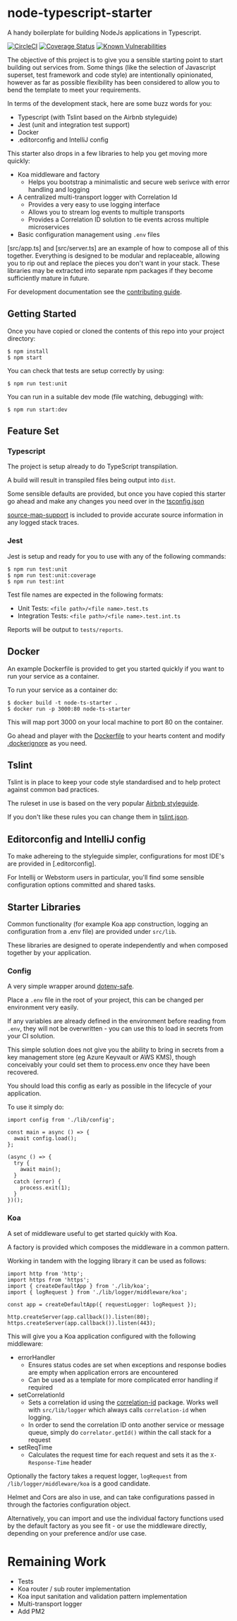 # node-typescript-starter
A handy boilerplate for building NodeJs applications in Typescript.

[![CircleCI](https://circleci.com/gh/jjmschofield/node-typescript-starter/tree/master.svg?style=svg)](https://circleci.com/gh/jjmschofield/node-typescript-starter/tree/master)
[![Coverage Status](https://coveralls.io/repos/github/jjmschofield/node-typescript-starter/badge.svg?branch=master)](https://coveralls.io/github/jjmschofield/node-typescript-starter?branch=master)
[![Known Vulnerabilities](https://snyk.io/test/github/jjmschofield/node-typescript-starter/badge.svg?targetFile=package.json)](https://snyk.io/test/github/jjmschofield/node-typescript-starter?targetFile=package.json) 



The objective of this project is to give you a sensible starting point to start building out services from. 
Some things (like the selection of Javascript superset, test framework and code style) are intentionally opinionated, however as far as possible flexibility has been considered
to allow you to bend the template to meet your requirements.

In terms of the development stack, here are some buzz words for you:
* Typescript (with Tslint based on the Airbnb styleguide)
* Jest (unit and integration test support)
* Docker
* .editorconfig and IntelliJ config

This starter also drops in a few libraries to help you get moving more quickly:
* Koa middleware and factory 
  * Helps you bootstrap a minimalistic and secure web serivce with error handling and logging
* A centralized multi-transport logger with Correlation Id
  * Provides a very easy to use logging interface
  * Allows you to stream log events to multiple transports
  * Provides a Correlation ID solution to tie events across multiple microservices 
* Basic configuration management using `.env` files  

[src/app.ts] and [src/server.ts] are an example of how to compose all of this together. 
Everything is designed to be modular and replaceable, allowing you to rip out and replace the pieces you don't want in your stack. 
These libraries may be extracted into separate npm packages if they become sufficiently mature in future.

For development documentation see the [contributing guide](CONTRIBUTING.md). 

## Getting Started
Once you have copied or cloned the contents of this repo into your project directory:

```
$ npm install
$ npm start
```

You can check that tests are setup correctly by using:
```
$ npm run test:unit
```

You can run in a suitable dev mode (file watching, debugging) with:
```
$ npm run start:dev
```

## Feature Set
### Typescript
The project is setup already to do TypeScript transpilation. 

A build will result in transpiled files being output into `dist`.

Some sensible defaults are provided, but once you have copied this starter go ahead and make any changes you need over in the [tsconfig.json]()

[source-map-support](https://www.npmjs.com/package/source-map-support) is included to provide accurate source information in any logged stack traces.

### Jest
Jest is setup and ready for you to use with any of the following commands:
```
$ npm run test:unit
$ npm run test:unit:coverage
$ npm run test:int
```
Test file names are expected in the following formats:
* Unit Tests: `<file path>/<file name>.test.ts`
* Integration Tests: `<file path>/<file name>.test.int.ts`

Reports will be output to `tests/reports`.

## Docker
An example Dockerfile is provided to get you started quickly if you want to run your service as a container.

To run your service as a container do:
```
$ docker build -t node-ts-starter .
$ docker run -p 3000:80 node-ts-starter
```

This will map port 3000 on your local machine to port 80 on the container.

Go ahead and player with the [Dockerfile]() to your hearts content and modify [.dockerignore]() as you need.

## Tslint 
Tslint is in place to keep your code style standardised and to help protect against common bad practices.

The ruleset in use is based on the very popular [Airbnb styleguide](https://github.com/airbnb/javascript). 

If you don't like these rules you can change them in [tslint.json]().

## Editorconfig and IntelliJ config
To make adhereing to the styleguide simpler, configurations for most IDE's are provided in [.editorconfig].

For Intellij or Webstorm users in particular, you'll find some sensible configuration options committed and shared tasks.

## Starter Libraries
Common functionality (for example Koa app construction, logging an configuration from a .env file) are provided under `src/lib`.

These libraries are designed to operate independently and when composed together by your application.

### Config
A very simple wrapper around [dotenv-safe](https://www.npmjs.com/package/dotenv-safe).

Place a `.env` file in the root of your project, this can be changed per environment very easily.

If any variables are already defined in the environment before reading from `.env`, they will not be overwritten - you can use this to load in secrets from your CI solution.
 
This simple solution does not give you the ability to bring in secrets from a key management store (eg Azure Keyvault or AWS KMS), though conceivably your could set them to process.env once they have been recovered.

You should load this config as early as possible in the lifecycle of your application.

To use it simply do:
```
import config from './lib/config';

const main = async () => {
  await config.load(); 
};

(async () => {
  try {
    await main();
  }
  catch (error) {
    process.exit(1);
  }
})();
```

### Koa
A set of middleware useful to get started quickly with Koa.

A factory is provided which composes the middleware in a common pattern.

Working in tandem with the logging library it can be used as follows:
```
import http from 'http';
import https from 'https';
import { createDefaultApp } from './lib/koa';
import { logRequest } from './lib/logger/middleware/koa';

const app = createDefaultApp({ requestLogger: logRequest });

http.createServer(app.callback()).listen(80);
https.createServer(app.callback()).listen(443);
```
This will give you a Koa application configured with the following middleware:

* errorHandler
  * Ensures status codes are set when exceptions and response bodies are empty when application errors are encountered
  * Can be used as a template for more complicated error handling if required
* setCorrelationId
  * Sets a correlation id using the [correlation-id](https://www.npmjs.com/package/correlation-id) package. Works well with `src/lib/logger` which always calls `correlation-id` when logging.
  * In order to send the correlation ID onto another service or message queue, simply do `correlator.getId()` within the call stack for a request
* setReqTime
  * Calculates the request time for each request and sets it as the `X-Response-Time` header

Optionally the factory takes a request logger, `logRequest` from `/lib/logger/middleware/koa` is a good candidate.

Helmet and Cors are also in use, and can take configurations passed in through the factories configuration object.

Alternatively, you can import and use the individual factory functions used by the default factory as you see fit - or use the middleware directly, depending on your preference and/or use case.



# Remaining Work
* Tests
* Koa router / sub router implementation
* Koa input sanitation and validation pattern implementation
* Multi-transport logger
* Add PM2

